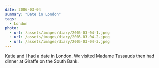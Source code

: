 ```yaml
---
date: 2006-03-04
summary: "Date in London"
tags:
  - London
photo:
  - url: /assets/images/diary/2006-03-04-1.jpeg
  - url: /assets/images/diary/2006-03-04-2.jpeg
  - url: /assets/images/diary/2006-03-04-3.jpeg
---
```

Katie and I had a date in London. We visited Madame Tussauds then had dinner at Giraffe on the South Bank.